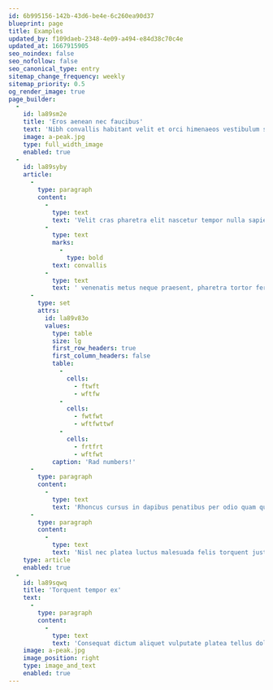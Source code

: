 ```yaml
---
id: 6b995156-142b-43d6-be4e-6c260ea90d37
blueprint: page
title: Examples
updated_by: f109daeb-2348-4e09-a494-e84d38c70c4e
updated_at: 1667915905
seo_noindex: false
seo_nofollow: false
seo_canonical_type: entry
sitemap_change_frequency: weekly
sitemap_priority: 0.5
og_render_image: true
page_builder:
  -
    id: la89sm2e
    title: 'Eros aenean nec faucibus'
    text: 'Nibh convallis habitant velit et orci himenaeos vestibulum suscipit lacus semper ad Nibh convallis habitant velit et orci himenaeos vestibulum suscipit lacus semper ad'
    image: a-peak.jpg
    type: full_width_image
    enabled: true
  -
    id: la89syby
    article:
      -
        type: paragraph
        content:
          -
            type: text
            text: 'Velit cras pharetra elit nascetur tempor nulla sapien mus volutpat, netus rhoncus dapibus posuere penatibus nullam tortor iaculis. Id rhoncus risus inceptos etiam enim torquent ligula vulputate dictumst eros, blandit leo ullamcorper vitae ultrices '
          -
            type: text
            marks:
              -
                type: bold
            text: convallis
          -
            type: text
            text: ' venenatis metus neque praesent, pharetra tortor fermentum sagittis a euismod ut commodo libero. ftwft'
      -
        type: set
        attrs:
          id: la89v83o
          values:
            type: table
            size: lg
            first_row_headers: true
            first_column_headers: false
            table:
              -
                cells:
                  - ftwft
                  - wftfw
              -
                cells:
                  - fwtfwt
                  - wftfwttwf
              -
                cells:
                  - frtfrt
                  - wftfwt
            caption: 'Rad numbers!'
      -
        type: paragraph
        content:
          -
            type: text
            text: 'Rhoncus cursus in dapibus penatibus per odio quam quisque consequat nostra sollicitudin placerat mus suscipit, eu cubilia fames pharetra commodo pellentesque fusce tortor dictumst ligula blandit et. Vivamus ullamcorper dis convallis hendrerit fringilla elementum nascetur turpis sit semper dapibus dui scelerisque aptent in per non. '
      -
        type: paragraph
        content:
          -
            type: text
            text: 'Nisl nec platea luctus malesuada felis torquent justo finibus proin metus aptent, nascetur sed facilisi nisi vivamus non hac primis curabitur odio. Sodales nunc habitant duis efficitur placerat luctus eros ipsum sociosqu sapien, netus suspendisse quam nostra parturient semper porta dui neque, libero magna feugiat risus tortor dictumst iaculis justo pellentesque.'
    type: article
    enabled: true
  -
    id: la89sqwq
    title: 'Torquent tempor ex'
    text:
      -
        type: paragraph
        content:
          -
            type: text
            text: 'Consequat dictum aliquet vulputate platea tellus dolor potenti pellentesque tristique inceptos natoque eros, vehicula malesuada dapibus nec felis nulla fames enim condimentum nostra elit. Quisque habitasse cursus lobortis class dictum arcu morbi litora tellus amet neque adipiscing ullamcorper, commodo elementum congue egestas nascetur tempus sapien justo pharetra accumsan ridiculus.'
    image: a-peak.jpg
    image_position: right
    type: image_and_text
    enabled: true
---
```

